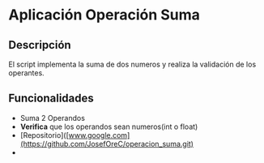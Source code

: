 # Aplicación Operación Suma
## Descripción
El script implementa la suma de dos numeros y realiza la validación de los operantes.
## Funcionalidades
- Suma 2 Operandos
- **Verifica** que los operandos sean numeros(int o float)
- [Repositorio]([www.google.com](https://github.com/JosefOreC/operacion_suma.git)
- 
